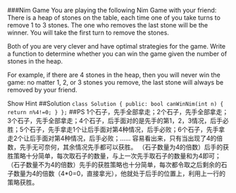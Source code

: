 ###Nim Game
You are playing the following Nim Game with your friend: There is a heap of stones on the table, each time one of you take turns to remove 1 to 3 stones. The one who removes the last stone will be the winner. You will take the first turn to remove the stones.

Both of you are very clever and have optimal strategies for the game. Write a function to determine whether you can win the game given the number of stones in the heap.

For example, if there are 4 stones in the heap, then you will never win the game: no matter 1, 2, or 3 stones you remove, the last stone will always be removed by your friend.

Show Hint 
##Solution
`class Solution {
	public:
    bool canWinNim(int n) {
        return n%4!=0;
    }
};`
##PS
1个石子，先手全部拿走；2个石子，先手全部拿走；3个石子，先手全部拿走；4个石子，后手面对的是先手的第1，2，3情况，后手必胜；5个石子，先手拿走1个让后手面对第4种情况，后手必败；6个石子，先手拿走2个让后手面对第4种情况，后手必败；…… 容易看出来，只有当出现了4的倍数，先手无可奈何，其余情况先手都可以获胜。 （石子数量为4的倍数）后手的获胜策略十分简单，每次取石子的数量，与上一次先手取石子的数量和为4即可； （石子数量不为4的倍数）先手的获胜策略也十分简单，每次都令取之后剩余的石子数量为4的倍数（4*0=0，直接拿光），他就处于后手的位置上，利用上一行的策略获胜。
